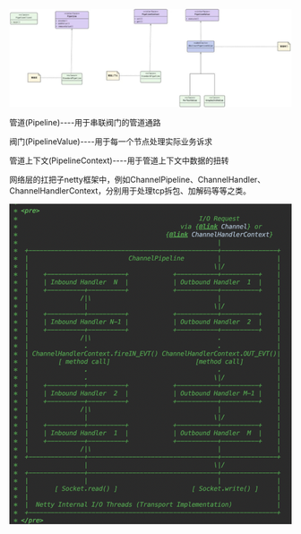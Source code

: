 ![img.png](img%2Fimg.png)

管道(Pipeline)----用于串联阀门的管道通路

阀门(PipelineValue)----用于每一个节点处理实际业务诉求

管道上下文(PipelineContext)----用于管道上下文中数据的扭转

网络层的扛把子netty框架中，例如ChannelPipeline、ChannelHandler、ChannelHandlerContext，分别用于处理tcp拆包、加解码等等之类。

![img_1.png](img%2Fimg_1.png)